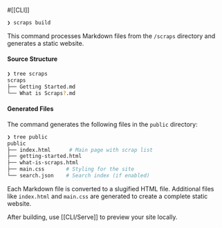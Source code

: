 #[[CLI]]

```bash
❯ scraps build
```

This command processes Markdown files from the `/scraps` directory and generates a static website.

#### Source Structure
```bash
❯ tree scraps
scraps
├── Getting Started.md
└── What is Scraps?.md
```

#### Generated Files
The command generates the following files in the `public` directory:
```bash
❯ tree public
public
├── index.html      # Main page with scrap list
├── getting-started.html
├── what-is-scraps.html
├── main.css       # Styling for the site
└── search.json    # Search index (if enabled)
```

Each Markdown file is converted to a slugified HTML file. Additional files like `index.html` and `main.css` are generated to create a complete static website.

After building, use [[CLI/Serve]] to preview your site locally.